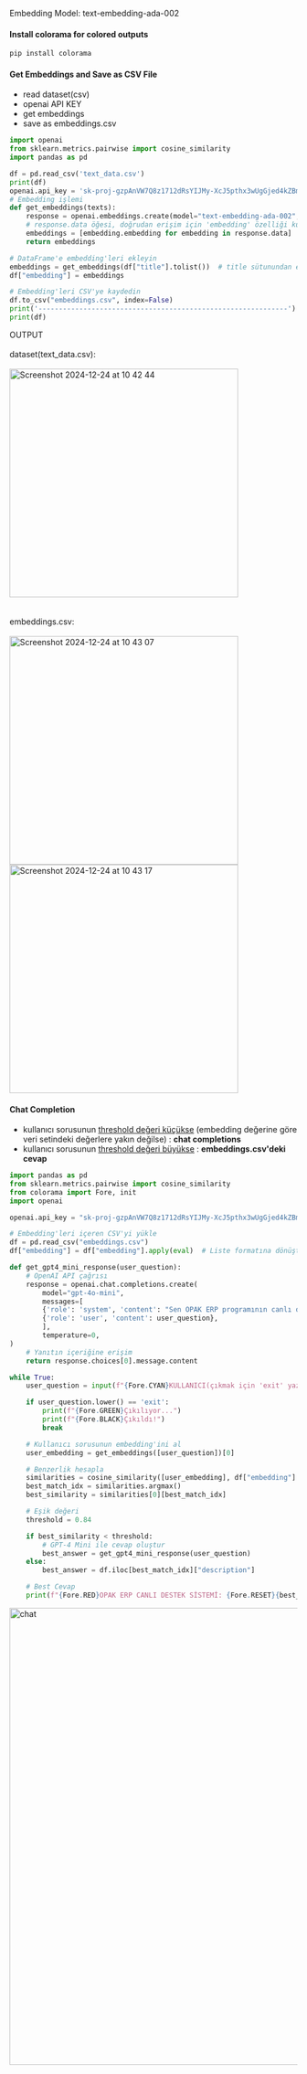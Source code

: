 Embedding Model: text-embedding-ada-002

#### Install colorama for colored outputs
```python
pip install colorama
```

#### Get Embeddings and Save as CSV File
- read dataset(csv)
- openai API KEY
- get embeddings
- save as embeddings.csv

```python
import openai
from sklearn.metrics.pairwise import cosine_similarity
import pandas as pd

df = pd.read_csv('text_data.csv')
print(df)
openai.api_key = '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'
# Embedding işlemi
def get_embeddings(texts):
    response = openai.embeddings.create(model="text-embedding-ada-002", input=texts)
    # response.data öğesi, doğrudan erişim için 'embedding' özelliği kullanılır.
    embeddings = [embedding.embedding for embedding in response.data]
    return embeddings

# DataFrame'e embedding'leri ekleyin
embeddings = get_embeddings(df["title"].tolist())  # title sütunundan embeddings alınıyor
df["embedding"] = embeddings

# Embedding'leri CSV'ye kaydedin
df.to_csv("embeddings.csv", index=False)
print('-------------------------------------------------------------')
print(df)
```
OUTPUT<br><br>
dataset(text_data.csv):<br><br>
<img width="400" alt="Screenshot 2024-12-24 at 10 42 44" src="https://github.com/user-attachments/assets/27fbac75-b840-4ee6-a522-87e8d30cbdb6" /><br><br><br>
embeddings.csv:<br><br>
<img width="400" alt="Screenshot 2024-12-24 at 10 43 07" src="https://github.com/user-attachments/assets/f801f8b3-94ea-4820-b749-4ec1402b1bde" /><br>
<img width="400" alt="Screenshot 2024-12-24 at 10 43 17" src="https://github.com/user-attachments/assets/fb5c92dc-5f13-459c-9c37-4495750f8186" />

#### Chat Completion
* kullanıcı sorusunun <ins>threshold değeri küçükse</ins> (embedding değerine göre veri setindeki değerlere yakın değilse) : <b>chat completions</b>
* kullanıcı sorusunun <ins>threshold değeri büyükse</ins> : <b>embeddings.csv'deki cevap</b>
```python
import pandas as pd
from sklearn.metrics.pairwise import cosine_similarity
from colorama import Fore, init
import openai

openai.api_key = "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"

# Embedding'leri içeren CSV'yi yükle
df = pd.read_csv("embeddings.csv")
df["embedding"] = df["embedding"].apply(eval)  # Liste formatına dönüştür.

def get_gpt4_mini_response(user_question):
    # OpenAI API çağrısı
    response = openai.chat.completions.create(
        model="gpt-4o-mini",
        messages=[
        {'role': 'system', 'content': "Sen OPAK ERP programının canlı destek asistanısın. Fakat ERP programlarıyla ilgili teknik bir bilgi sorulursa 'Sorunuzu anlayamadım..Yardımcı olabileceğim farklı bir konu varsa lütfen yazmaktan çekinmeyin.' cevabını vereceksin."},
        {'role': 'user', 'content': user_question},
        ],
        temperature=0,
)
    # Yanıtın içeriğine erişim
    return response.choices[0].message.content

while True:
    user_question = input(f"{Fore.CYAN}KULLANICI(çıkmak için 'exit' yazın): ")

    if user_question.lower() == 'exit':
        print(f"{Fore.GREEN}Çıkılıyor...")
        print(f"{Fore.BLACK}Çıkıldı!")
        break

    # Kullanıcı sorusunun embedding'ini al
    user_embedding = get_embeddings([user_question])[0]

    # Benzerlik hesapla
    similarities = cosine_similarity([user_embedding], df["embedding"].tolist())
    best_match_idx = similarities.argmax()
    best_similarity = similarities[0][best_match_idx]

    # Eşik değeri
    threshold = 0.84

    if best_similarity < threshold:
        # GPT-4 Mini ile cevap oluştur
        best_answer = get_gpt4_mini_response(user_question)
    else:
        best_answer = df.iloc[best_match_idx]["description"]

    # Best Cevap
    print(f"{Fore.RED}OPAK ERP CANLI DESTEK SİSTEMİ: {Fore.RESET}{best_answer}")
```
<img width="800" alt="chat" src="https://github.com/user-attachments/assets/e5d880b7-c98b-4d34-9d42-61e7fa2337ad" />
